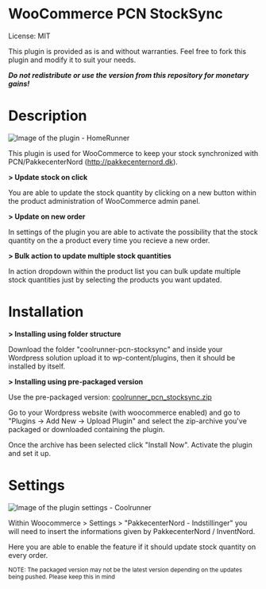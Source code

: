 WooCommerce PCN StockSync
==========================

License: MIT

This plugin is provided as is and without warranties.
Feel free to fork this plugin and modify it to suit your needs.

_**Do not redistribute or use the version from this repository for monetary gains!**_

# Description

![Image of the plugin - HomeRunner](https://i.imgur.com/pN9176t.png)

This plugin is used for WooCommerce to keep your stock synchronized with PCN/PakkecenterNord (http://pakkecenternord.dk). 

**> Update stock on click**

You are able to update the stock quantity by clicking on a new button within the product administration of WooCommerce admin panel.

**> Update on new order**

In settings of the plugin you are able to activate the possibility that the stock quantity on the a product every time you recieve a new order.

**> Bulk action to update multiple stock quantities**

In action dropdown within the product list you can bulk update multiple stock quantities just by selecting the products you want updated.

# Installation

**> Installing using folder structure**

Download the folder "coolrunner-pcn-stocksync" and inside your Wordpress solution upload it to wp-content/plugins, then it should be installed by itself.

**> Installing using pre-packaged version**

Use the pre-packaged version: [coolrunner_pcn_stocksync.zip](https://github.com/Homerunner-com/woocommerce-pcn-stocksync/raw/main/woocommerce-pcn-stocksync.zip)

Go to your Wordpress website (with woocommerce enabled) and go to "Plugins -> Add New -> Upload Plugin" and select the zip-archive you've packaged or downloaded containing the plugin.

Once the archive has been selected click "Install Now". Activate the plugin and set it up.

# Settings

![Image of the plugin settings - Coolrunner](https://i.imgur.com/yPlIhnm.png)

Within Woocommerce > Settings > "PakkecenterNord - Indstillinger" you will need to insert the informations given by PakkecenterNord / InventNord.

Here you are able to enable the feature if it should update stock quantity on every order.

<small>NOTE: The packaged version may not be the latest version depending on the updates being pushed. Please keep this in mind</small>
